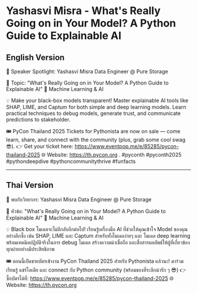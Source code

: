 # Yashasvi Misra - What's Really Going on in Your Model? A Python Guide to Explainable AI

## English Version

🎤 Speaker Spotlight: Yashasvi Misra
Data Engineer @ Pure Storage

📌 Topic: "What's Really Going on in Your Model? A Python Guide to Explainable AI"
🤖 Machine Learning & AI

💡 Make your black-box models transparent! Master explainable AI tools like SHAP, LIME, and Captum for both simple and deep learning models. Learn practical techniques to debug models, generate trust, and communicate predictions to stakeholder.

🎟️ PyCon Thailand 2025 Tickets for Pythonista are now on sale — come learn, share, and connect with the community (plus, grab some cool swag 😎).
👉 Get your ticket here: https://www.eventpop.me/e/85285/pycon-thailand-2025
🌐 Website: https://th.pycon.org 
.
#pyconth #pyconth2025 #pythondeepdive #pythoncommunitythrive #funfacts

---

## Thai Version

🎤 พบกับวิทยากร: Yashasvi Misra
Data Engineer @ Pure Storage

📌 หัวข้อ: "What's Really Going on in Your Model? A Python Guide to Explainable AI"
🤖 Machine Learning & AI

💡 Black box โมเดลจะไม่ลึกลับอีกต่อไป! เรียนรู้เครื่องมือ AI ที่ช่วยให้คุณเข้าใจ Model ของคุณอย่างลึกซึ้ง เช่น SHAP, LIME และ Captum สำหรับทั้งโมเดลง่ายๆ และ โมเดล deep learning พร้อมเทคนิคปฏิบัติจริงในการ debug โมเดล สร้างความน่าเชื่อถือ และสื่อสารผลลัพธ์ให้ผู้ที่เกี่ยวข้องทุกผ่ายอย่างมีประสิทธิภาพ

🎟️ ตอนนี้เปิดขายบัตรเข้างาน PyCon Thailand 2025 สำหรับ Pythonista แล้วนะ!
มาร่วมเรียนรู้ แชร์ไอเดีย และ connect กับ Python community (พร้อมของที่ระลึกน่ารัก ๆ 😎)
👉 ซื้อบัตรได้ที่: https://www.eventpop.me/e/85285/pycon-thailand-2025
🌐 Website: https://th.pycon.org